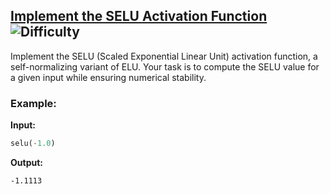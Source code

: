## [Implement the SELU Activation Function](https://www.deep-ml.com/problems/103) ![Difficulty](https://img.shields.io/badge/-Easy-brightgreen)

Implement the SELU (Scaled Exponential Linear Unit) activation function, a self-normalizing variant of ELU. Your task is to compute the SELU value for a given input while ensuring numerical stability.

### Example:

**Input:**

```python
selu(-1.0)
```


**Output:**

```-1.1113```
